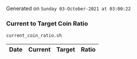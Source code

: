 Generated on `Sunday 03-October-2021 at 03:00:22`

### Current to Target Coin Ratio
`current_coin_ratio.sh`

Date|Current|Target|Ratio
---|---|---|---
